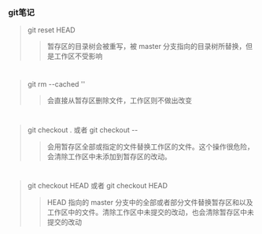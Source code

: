 ### git笔记
> git reset HEAD
>> 暂存区的目录树会被重写，被 master 分支指向的目录树所替换，但是工作区不受影响
#


> git rm --cached '<file>'
>> 会直接从暂存区删除文件，工作区则不做出改变
#
> git checkout .  或者  git checkout --<file>
>> 会用暂存区全部或指定的文件替换工作区的文件。这个操作很危险，会清除工作区中未添加到暂存区的改动。
#
> git checkout HEAD 或者 git checkout HEAD <file>
>> HEAD 指向的 master 分支中的全部或者部分文件替换暂存区和以及工作区中的文件。清除工作区中未提交的改动，也会清除暂存区中未提交的改动